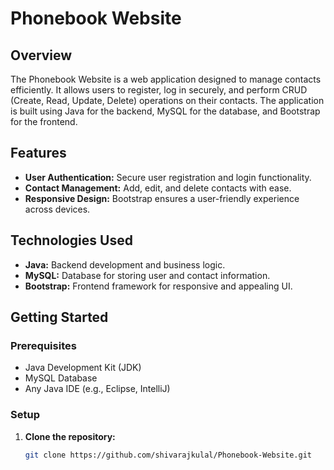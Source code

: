 # Phonebook Website

## Overview

The Phonebook Website is a web application designed to manage contacts efficiently. It allows users to register, log in securely, and perform CRUD (Create, Read, Update, Delete) operations on their contacts. The application is built using Java for the backend, MySQL for the database, and Bootstrap for the frontend.

## Features

- **User Authentication:** Secure user registration and login functionality.
- **Contact Management:** Add, edit, and delete contacts with ease.
- **Responsive Design:** Bootstrap ensures a user-friendly experience across devices.

## Technologies Used

- **Java:** Backend development and business logic.
- **MySQL:** Database for storing user and contact information.
- **Bootstrap:** Frontend framework for responsive and appealing UI.

## Getting Started

### Prerequisites

- Java Development Kit (JDK)
- MySQL Database
- Any Java IDE (e.g., Eclipse, IntelliJ)

### Setup

1. **Clone the repository:**
   ```bash
   git clone https://github.com/shivarajkulal/Phonebook-Website.git
